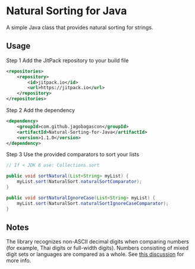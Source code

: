 # Natural Sorting for Java
A simple Java class that provides natural sorting for strings.

## Usage
Step 1 Add the JitPack repository to your build file
```xml
<repositories>
	<repository>
	    <id>jitpack.io</id>
	    <url>https://jitpack.io</url>
	</repository>
</repositories>
```
Step 2 Add the dependency
```xml
<dependency>
    <groupId>com.github.jagobagascon</groupId>
    <artifactId>Natural-Sorting-for-Java</artifactId>
    <version>1.1.0</version>
</dependency>
```
Step 3 Use the provided comparators to sort your lists
```java
// If < JDK 8 use: Collections.sort

public void sortNatural(List<String> myList) {
	myList.sort(NaturalSort.naturalSortComparator);
}

public void sortNaturalIgnoreCase(List<String> myList) {
	myList.sort(NaturalSort.naturalSortIgnoreCaseComparator);
}
```

## Notes

The library recognizes non-ASCII decimal digits when comparing numbers (for example, Thai digits or full-width digits). Numbers consisting of mixed digit sets or languages are compared as a whole. See [this discussion](https://github.com/jagobagascon/Natural-Sorting-for-Java/issues/9) for more info.
